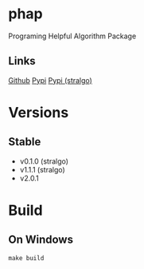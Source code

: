 # phap
Programing Helpful Algorithm Package

## Links
[Github](https://github.com/DashBing/phap/ "Github")
[Pypi](https://pypi.org/project/phap/ "Pypi")
[Pypi (stralgo)](https://pypi.org/project/stralgo/ "Pypi (stralgo)")

# Versions
## Stable
+ v0.1.0 (stralgo)
+ v1.1.1 (stralgo)
+ v2.0.1

# Build
## On Windows
```make build```
